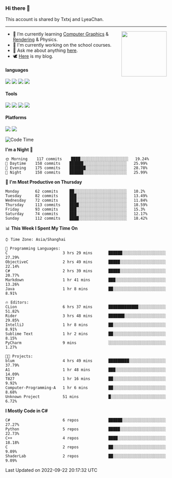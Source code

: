 ### Hi there 👋

This account is shared by Txtxj and LyeaChan.

---

<img align="right" height="141" src="https://github-readme-stats.vercel.app/api?username=txtxj&theme=tokyonight&show_icons=true&count_private=true">

- 🌱 I’m currently learning [Computer Graphics](https://github.com/txtxj/GAMES101) & [Rendering](https://github.com/txtxj/GAMES202) & Physics.
- 🐶 I'm currently working on the school courses.
- 💬 Ask me about anything [here](https://github.com/txtxj/txtxj/issues).
- 🕊️ [Here](https://txtxj.top) is my blog.

#### languages

![](https://img.shields.io/badge/C++-00599C?logo=cplusplus&logoColor=fff)
![](https://img.shields.io/badge/Python-3e74a2?logo=python&logoColor=fff)
![](https://img.shields.io/badge/C%23-239120?logo=csharp&logoColor=fff)
![](https://img.shields.io/badge/C-A8B9CC?logo=c&logoColor=555)


#### Tools

![](https://img.shields.io/badge/JetBrains-000000?logo=jetbrains&logoColor=fff)
![](https://img.shields.io/badge/Unity-FFFFFF?logo=unity&logoColor=000)
![](https://img.shields.io/badge/SublimeText_3-FF9800?logo=sublimetext&logoColor=fff)
![](https://img.shields.io/badge/Blender-F5792A?logo=blender&logoColor=fff)


#### Platforms

![](https://img.shields.io/badge/Windows_10-0078D6?logo=windows&logoColor=fff)
![](https://img.shields.io/badge/Ubuntu_20.04-E95420?logo=ubuntu&logoColor=fff)


<!--START_SECTION:waka-->
![Code Time](http://img.shields.io/badge/Code%20Time-323%20hrs%2022%20mins-blue)

**I'm a Night 🦉** 

```text
🌞 Morning    117 commits    ████░░░░░░░░░░░░░░░░░░░░░   19.24% 
🌆 Daytime    158 commits    ██████░░░░░░░░░░░░░░░░░░░   25.99% 
🌃 Evening    175 commits    ███████░░░░░░░░░░░░░░░░░░   28.78% 
🌙 Night      158 commits    ██████░░░░░░░░░░░░░░░░░░░   25.99%

```
📅 **I'm Most Productive on Thursday** 

```text
Monday       62 commits     ██░░░░░░░░░░░░░░░░░░░░░░░   10.2% 
Tuesday      82 commits     ███░░░░░░░░░░░░░░░░░░░░░░   13.49% 
Wednesday    72 commits     ███░░░░░░░░░░░░░░░░░░░░░░   11.84% 
Thursday     113 commits    ████░░░░░░░░░░░░░░░░░░░░░   18.59% 
Friday       93 commits     ███░░░░░░░░░░░░░░░░░░░░░░   15.3% 
Saturday     74 commits     ███░░░░░░░░░░░░░░░░░░░░░░   12.17% 
Sunday       112 commits    ████░░░░░░░░░░░░░░░░░░░░░   18.42%

```


📊 **This Week I Spent My Time On** 

```text
⌚︎ Time Zone: Asia/Shanghai

💬 Programming Languages: 
C                        3 hrs 29 mins       ██████░░░░░░░░░░░░░░░░░░░   27.29% 
ObjectiveC               2 hrs 49 mins       █████░░░░░░░░░░░░░░░░░░░░   22.14% 
C#                       2 hrs 39 mins       █████░░░░░░░░░░░░░░░░░░░░   20.77% 
Markdown                 1 hr 41 mins        ███░░░░░░░░░░░░░░░░░░░░░░   13.26% 
Java                     1 hr 8 mins         ██░░░░░░░░░░░░░░░░░░░░░░░   8.91%

🔥 Editors: 
CLion                    6 hrs 37 mins       █████████████░░░░░░░░░░░░   51.82% 
Rider                    3 hrs 48 mins       ███████░░░░░░░░░░░░░░░░░░   29.85% 
IntelliJ                 1 hr 8 mins         ██░░░░░░░░░░░░░░░░░░░░░░░   8.91% 
Sublime Text             1 hr 2 mins         ██░░░░░░░░░░░░░░░░░░░░░░░   8.15% 
PyCharm                  9 mins              ░░░░░░░░░░░░░░░░░░░░░░░░░   1.27%

🐱‍💻 Projects: 
blum                     4 hrs 49 mins       █████████░░░░░░░░░░░░░░░░   37.79% 
A1                       1 hr 48 mins        ███░░░░░░░░░░░░░░░░░░░░░░   14.09% 
T827                     1 hr 16 mins        ██░░░░░░░░░░░░░░░░░░░░░░░   9.92% 
Computer-Programming-A   1 hr 6 mins         ██░░░░░░░░░░░░░░░░░░░░░░░   8.68% 
Unknown Project          51 mins             █░░░░░░░░░░░░░░░░░░░░░░░░   6.72%

```

**I Mostly Code in C#** 

```text
C#                       6 repos             ██████░░░░░░░░░░░░░░░░░░░   27.27% 
Python                   5 repos             █████░░░░░░░░░░░░░░░░░░░░   22.73% 
C++                      4 repos             ████░░░░░░░░░░░░░░░░░░░░░   18.18% 
C                        2 repos             ██░░░░░░░░░░░░░░░░░░░░░░░   9.09% 
ShaderLab                2 repos             ██░░░░░░░░░░░░░░░░░░░░░░░   9.09%

```



 Last Updated on 2022-09-22 20:17:32 UTC
<!--END_SECTION:waka-->
